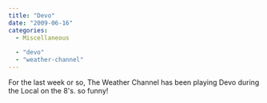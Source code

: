```yaml
---
title: "Devo"
date: "2009-06-16"
categories: 
  - Miscellaneous
 
  - "devo"
  - "weather-channel"
---
```


For the last week or so, The Weather Channel has been playing Devo during the Local on the 8's. so funny!
